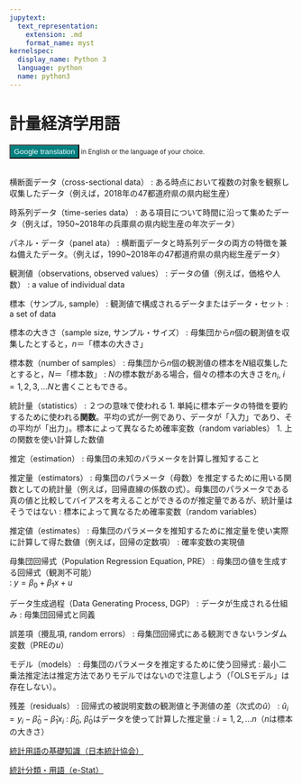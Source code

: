 ```yaml
---
jupytext:
  text_representation:
    extension: .md
    format_name: myst
kernelspec:
  display_name: Python 3
  language: python
  name: python3
---
```


# 計量経済学用語

<div name="html-admonition" style="font-size: 0.8em">
<input type="button" onclick="location.href='https://translate.google.com/translate?hl=&sl=ja&tl=en&u='+window.location;" value="Google translation" style="color:#ffffff;background-color:#008080; height:25px" onmouseover="this.style.background='#99ccff'" onmouseout="this.style.background='#008080'"/> in English or the language of your choice.
</div><br>

横断面データ（cross-sectional data）
: ある時点において複数の対象を観察し収集したデータ（例えば，2018年の47都道府県の県内総生産）

時系列データ（time-series data）
: ある項目について時間に沿って集めたデータ（例えば，1950~2018年の兵庫県の県内総生産の年次データ）

パネル・データ（panel ata）
: 横断面データと時系列データの両方の特徴を兼ね備えたデータ。（例えば，1990~2018年の47都道府県の県内総生産データ）

観測値（observations, observed values）
: データの値（例えば，価格や人数）
: a value of individual data

標本（サンプル, sample） 
: 観測値で構成されるデータまたはデータ・セット
: a set of data

標本の大きさ（sample size, サンプル・サイズ）
: 母集団から$n$個の観測値を収集したとすると，$n$＝「標本の大きさ」

標本数（number of samples）
: 母集団から$n$個の観測値の標本を$N$組収集したとすると，$N$＝「標本数」
: $N$の標本数がある場合，個々の標本の大きさを$n_i$, $i=1,2,3,...N$と書くこともできる。

統計量（statistics）
: ２つの意味で使われる
    1. 単純に標本データの特徴を要約するために使われる**関数**。平均の式が一例であり、データが「入力」であり、その平均が「出力」。標本によって異なるため確率変数（random variables）
    1. 上の関数を使い計算した数値

推定（estimation）
: 母集団の未知のパラメータを計算し推知すること

推定量（estimators）
: 母集団のパラメータ（母数）を推定するために用いる関数としての統計量（例えば，回帰直線の係数の式）。母集団のパラメータである真の値と比較してバイアスを考えることができるのが推定量であるが、統計量はそうではない
: 標本によって異なるため確率変数（random variables）

推定値（estimates）
: 母集団のパラメータを推知するために推定量を使い実際に計算して得た数値（例えば，回帰の定数項）
: 確率変数の実現値

母集団回帰式（Population Regression Equation, PRE）
: 母集団の値を生成する回帰式（観測不可能）    
: $y = \beta_0 + \beta_1 x + u$
    
データ生成過程（Data Generating Process, DGP）
: データが生成される仕組み
: 母集団回帰式と同義

誤差項（攪乱項, random errors）
: 母集団回帰式にある観測できないランダム変数（PREの$u$）

モデル（models）
: 母集団のパラメータを推定するために使う回帰式
: 最小二乗法推定法は推定方法でありモデルではないので注意しよう（「OLSモデル」は存在しない）。

残差（residuals）
: 回帰式の被説明変数の観測値と予測値の差（次式の$\hat{u}$）
: $\hat{u}_i=y_i-\hat{\beta}_0-\hat{\beta}_1x_i$
: $\hat{\beta}_0$, $\hat{\beta}_0$はデータを使って計算した推定量
: $i=1,2,...n$（$n$は標本の大きさ）

[統計用語の基礎知識（日本統計協会）](https://www.jstat.or.jp/basic_knowledge/)

[統計分類・用語（e-Stat）](https://www.e-stat.go.jp/classifications/terms)
